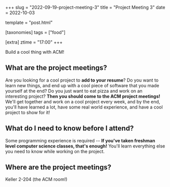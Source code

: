 +++
slug = "2022-09-19-project-meeting-3"
title = "Project Meeting 3"
date = 2022-10-03

template = "post.html"

[taxonomies]
tags = ["food"]

[extra]
ztime = "17:00"
+++

Build a cool thing with ACM!

<!-- more -->
## What are the project meetings?

Are you looking for a cool project to **add to your resume**?
Do you want to learn new things, and end up with a cool piece of software that
you made yourself at the end? Do you just want to eat pizza and work on an
interesting project? **Then you should come to the ACM project meetings!**
We'll get together and work on a cool project every week, and by the end,
you'll have learned a lot, have some real world experience, and have a cool
project to show for it!

## What do I need to know before I attend?

Some programming experience is required --
**If you've taken freshman level computer science classes, that's enough!**
You'll learn everything else you need to know while working on the project.

## Where are the project meetings?

Keller 2-204 (the ACM room!)
